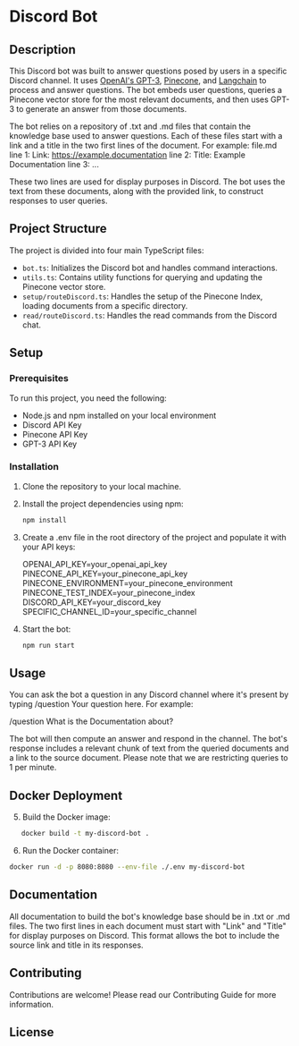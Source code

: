 # Discord Bot

## Description

This Discord bot was built to answer questions posed by users in a specific Discord channel. It uses [OpenAI's GPT-3](https://openai.com/research/gpt-3), [Pinecone](https://www.pinecone.io/), and [Langchain](https://langchain.io/) to process and answer questions. The bot embeds user questions, queries a Pinecone vector store for the most relevant documents, and then uses GPT-3 to generate an answer from those documents.

The bot relies on a repository of .txt and .md files that contain the knowledge base used to answer questions. Each of these files start with a link and a title in the two first lines of the document.
For example:
file.md
line 1: Link: https://example.documentation
line 2: Title: Example Documentation
line 3: ...

These two lines are used for display purposes in Discord. The bot uses the text from these documents, along with the provided link, to construct responses to user queries.

## Project Structure

The project is divided into four main TypeScript files:

- `bot.ts`: Initializes the Discord bot and handles command interactions.
- `utils.ts`: Contains utility functions for querying and updating the Pinecone vector store.
- `setup/routeDiscord.ts`: Handles the setup of the Pinecone Index, loading documents from a specific directory.
- `read/routeDiscord.ts`: Handles the read commands from the Discord chat.

## Setup

### Prerequisites

To run this project, you need the following:

- Node.js and npm installed on your local environment
- Discord API Key
- Pinecone API Key
- GPT-3 API Key

### Installation

1. Clone the repository to your local machine.
2. Install the project dependencies using npm:

   ```bash
   npm install
   ```

3. Create a .env file in the root directory of the project and populate it with your API keys:

   OPENAI_API_KEY=your_openai_api_key
   PINECONE_API_KEY=your_pinecone_api_key
   PINECONE_ENVIRONMENT=your_pinecone_environment
   PINECONE_TEST_INDEX=your_pinecone_index
   DISCORD_API_KEY=your_discord_key
   SPECIFIC_CHANNEL_ID=your_specific_channel

4. Start the bot:

   ```bash
   npm run start
   ```

## Usage

You can ask the bot a question in any Discord channel where it's present by typing /question Your question here. For example:

/question What is the Documentation about?

The bot will then compute an answer and respond in the channel. The bot's response includes a relevant chunk of text from the queried documents and a link to the source document. Please note that we are restricting queries to 1 per minute.

## Docker Deployment

5. Build the Docker image:

```bash
   docker build -t my-discord-bot .
```

6. Run the Docker container:

```bash
docker run -d -p 8080:8080 --env-file ./.env my-discord-bot
```

## Documentation

All documentation to build the bot's knowledge base should be in .txt or .md files. The two first lines in each document must start with "Link" and "Title" for display purposes on Discord. This format allows the bot to include the source link and title in its responses.

## Contributing

Contributions are welcome! Please read our Contributing Guide for more information.

## License
